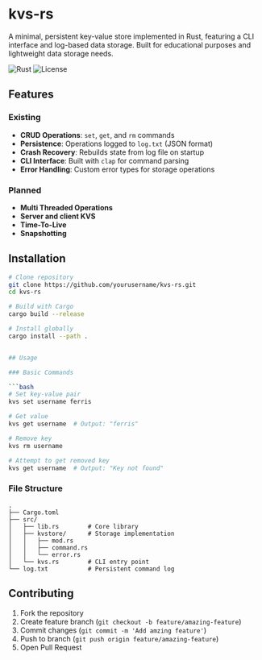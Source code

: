# kvs-rs

A minimal, persistent key-value store implemented in Rust, featuring a CLI interface and log-based data storage. Built for educational purposes and lightweight data storage needs.

![Rust](https://img.shields.io/badge/Rust-1.72%2B-orange)
![License](https://img.shields.io/badge/License-MIT-blue)

## Features

### Existing

- **CRUD Operations**: `set`, `get`, and `rm` commands
- **Persistence**: Operations logged to `log.txt` (JSON format)
- **Crash Recovery**: Rebuilds state from log file on startup
- **CLI Interface**: Built with `clap` for command parsing
- **Error Handling**: Custom error types for storage operations

### Planned
- **Multi Threaded Operations**
- **Server and client KVS**
- **Time-To-Live**
- **Snapshotting**

## Installation

```bash
# Clone repository
git clone https://github.com/yourusername/kvs-rs.git
cd kvs-rs

# Build with Cargo
cargo build --release

# Install globally
cargo install --path .


## Usage

### Basic Commands

```bash
# Set key-value pair
kvs set username ferris

# Get value
kvs get username  # Output: "ferris"

# Remove key
kvs rm username

# Attempt to get removed key
kvs get username  # Output: "Key not found"
```

### File Structure

```
.
├── Cargo.toml
├── src/
│   ├── lib.rs        # Core library
│   ├── kvstore/      # Storage implementation
│   │   ├── mod.rs
│   │   ├── command.rs
│   │   └── error.rs
│   └── kvs.rs        # CLI entry point
└── log.txt           # Persistent command log
```

## Contributing

1. Fork the repository
2. Create feature branch (`git checkout -b feature/amazing-feature`)
3. Commit changes (`git commit -m 'Add amzing feature'`)
4. Push to branch (`git push origin feature/amazing-feature`)
5. Open Pull Request
```
